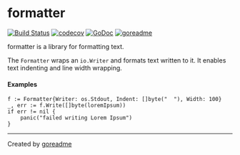 # formatter

[![Build Status](https://travis-ci.org/posener/formatter.svg?branch=master)](https://travis-ci.org/posener/formatter)
[![codecov](https://codecov.io/gh/posener/formatter/branch/master/graph/badge.svg)](https://codecov.io/gh/posener/formatter)
[![GoDoc](https://godoc.org/github.com/posener/formatter?status.svg)](http://godoc.org/github.com/posener/formatter)
[![goreadme](https://goreadme.herokuapp.com/badge/posener/formatter.svg)](https://goreadme.herokuapp.com)

formatter is a library for formatting text.

The `Formatter` wraps an `io.Writer` and formats text written to it. It enables text indenting
and line width wrapping.

#### Examples

```golang
f := Formatter{Writer: os.Stdout, Indent: []byte("  "), Width: 100}
_, err := f.Write([]byte(loremIpsum))
if err != nil {
    panic("failed writing Lorem Ipsum")
}
```


---

Created by [goreadme](https://github.com/apps/goreadme)
